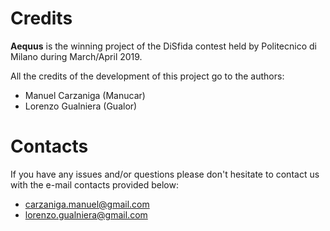 # Credits

**Aequus** is the winning project of the DiSfida contest held by Politecnico di Milano during March/April 2019.

All the credits of the development of this project go to the authors:
- Manuel Carzaniga (Manucar)
- Lorenzo Gualniera (Gualor)

# Contacts

If you have any issues and/or questions please don't hesitate to contact us with the e-mail contacts provided below:
- carzaniga.manuel@gmail.com
- lorenzo.gualniera@gmail.com
